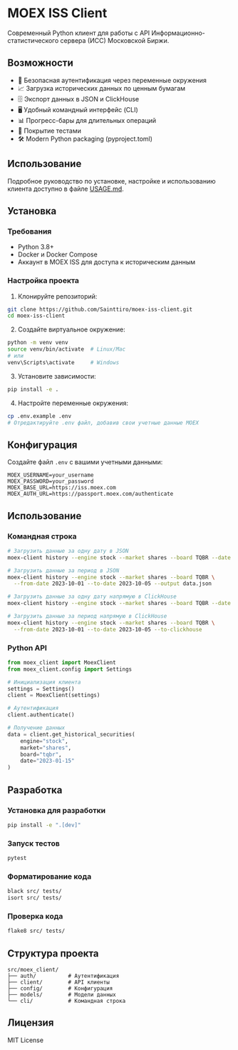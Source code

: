 # MOEX ISS Client

Современный Python клиент для работы с API Информационно-статистического сервера (ИСС) Московской Биржи.

## Возможности

- 🔐 Безопасная аутентификация через переменные окружения
- 📈 Загрузка исторических данных по ценным бумагам
- 🗄️ Экспорт данных в JSON и ClickHouse
- 🖥️ Удобный командный интерфейс (CLI)
- 📊 Прогресс-бары для длительных операций
- 🧪 Покрытие тестами
- 🛠️ Modern Python packaging (pyproject.toml)

## Использование

Подробное руководство по установке, настройке и использованию клиента доступно в файле [USAGE.md](USAGE.md).

## Установка

### Требования
- Python 3.8+
- Docker и Docker Compose
- Аккаунт в MOEX ISS для доступа к историческим данным

### Настройка проекта

1. Клонируйте репозиторий:
```bash
git clone https://github.com/Sainttiro/moex-iss-client.git
cd moex-iss-client
```

2. Создайте виртуальное окружение:
```bash
python -m venv venv
source venv/bin/activate  # Linux/Mac
# или
venv\Scripts\activate     # Windows
```

3. Установите зависимости:
```bash
pip install -e .
```

4. Настройте переменные окружения:
```bash
cp .env.example .env
# Отредактируйте .env файл, добавив свои учетные данные MOEX
```

## Конфигурация

Создайте файл `.env` с вашими учетными данными:

```env
MOEX_USERNAME=your_username
MOEX_PASSWORD=your_password
MOEX_BASE_URL=https://iss.moex.com
MOEX_AUTH_URL=https://passport.moex.com/authenticate
```

## Использование

### Командная строка

```bash
# Загрузить данные за одну дату в JSON
moex-client history --engine stock --market shares --board TQBR --date 2023-10-01 --output data.json

# Загрузить данные за период в JSON
moex-client history --engine stock --market shares --board TQBR \
  --from-date 2023-10-01 --to-date 2023-10-05 --output data.json

# Загрузить данные за одну дату напрямую в ClickHouse
moex-client history --engine stock --market shares --board TQBR --date 2023-10-01 --to-clickhouse

# Загрузить данные за период напрямую в ClickHouse
moex-client history --engine stock --market shares --board TQBR \
  --from-date 2023-10-01 --to-date 2023-10-05 --to-clickhouse
```

### Python API

```python
from moex_client import MoexClient
from moex_client.config import Settings

# Инициализация клиента
settings = Settings()
client = MoexClient(settings)

# Аутентификация
client.authenticate()

# Получение данных
data = client.get_historical_securities(
    engine="stock",
    market="shares", 
    board="tqbr",
    date="2023-01-15"
)
```

## Разработка

### Установка для разработки

```bash
pip install -e ".[dev]"
```

### Запуск тестов

```bash
pytest
```

### Форматирование кода

```bash
black src/ tests/
isort src/ tests/
```

### Проверка кода

```bash
flake8 src/ tests/
```

## Структура проекта

```
src/moex_client/
├── auth/          # Аутентификация
├── client/        # API клиенты
├── config/        # Конфигурация
├── models/        # Модели данных
└── cli/           # Командная строка
```

## Лицензия

MIT License
